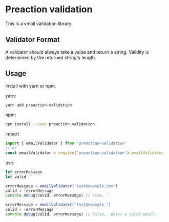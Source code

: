 # Preaction validation

This is a small validation library.

## Validator Format

A validator should always take a value and return a string. Validity is determined by the returned string's length.

## Usage

Install with yarn or npm.

yarn:

```bash
yarn add preaction-validation
```

npm:

```bash
npm install --save preaction-validation
```

import

```javascript
import { emailValidator } from 'preaction-validation'
// or
const emailValidator = require('preaction-validation').emailValidator
```

use:

```javascript
let errorMessage
let valid

errorMessage = emailValidator('test@example.com')
valid = !errorMessage
console.debug(valid, errorMessage) // true, ''

errorMessage = emailValidator('test@example.')
valid = !errorMessage
console.debug(valid, errorMessage) // false, 'Enter a valid email.'
```
